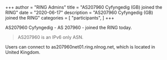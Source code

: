 +++
author = "RING Admins"
title = "AS207960 Cyfyngedig (GB) joined the RING"
date = "2020-06-17"
description = "AS207960 Cyfyngedig (GB) joined the RING"
categories = [
    "participants",
]
+++

AS207960 Cyfyngedig - AS 207960 - joined the RING today.

> AS207960 is an IPv6 only ASN.

Users can connect to as207960net01.ring.nlnog.net, which is located in United Kingdom.
